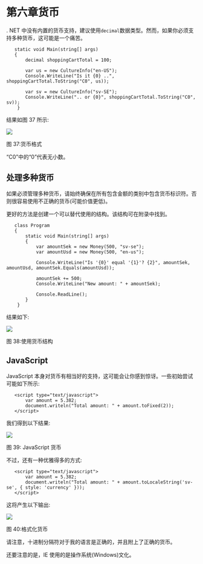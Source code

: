 # 第六章货币

. NET 中没有内置的货币支持，建议使用`decimal`数据类型。然而，如果你必须支持多种货币，这可能是一个痛苦。

```
   static void Main(string[] args)
   {
       decimal shoppingCartTotal = 100;

       var us = new CultureInfo("en-US");
       Console.WriteLine("Is it {0} ..", shoppingCartTotal.ToString("C0", us));

       var sv = new CultureInfo("sv-SE");
       Console.WriteLine(".. or {0}", shoppingCartTotal.ToString("C0", sv));
    }

```

结果如图 37 所示:

![](../Images/image040.png)

图 37:货币格式

“C0”中的“0”代表无小数。

## 处理多种货币

如果必须管理多种货币，请始终确保在所有包含金额的类别中包含货币标识符。否则很容易使用不正确的货币(可能价值更低)。

更好的方法是创建一个可以替代使用的结构。该结构可在附录中找到。

```
   class Program
   {
       static void Main(string[] args)
       {
           var amountSek = new Money(500, "sv-se");
           var amountUsd = new Money(500, "en-us");

           Console.WriteLine("Is '{0}' equal '{1}'? {2}", amountSek, amountUsd, amountSek.Equals(amountUsd));

           amountSek += 500;
           Console.WriteLine("New amount: " + amountSek);

           Console.ReadLine();
       }
    }

```

结果如下:

![](../Images/image041.png)

图 38:使用货币结构

## JavaScript

JavaScript 本身对货币有相当好的支持，这可能会让你感到惊讶。一些初始尝试可能如下所示:

```
   <script type="text/javascript">
       var amount = 5.382;
       document.writeln("Total amount: " + amount.toFixed(2));
   </script>

```

我们得到以下结果:

![](../Images/image042.png)

图 39: JavaScript 货币

不过，还有一种优雅得多的方式:

```
   <script type="text/javascript">
       var amount = 5.382;
       document.writeln("Total amount: " + amount.toLocaleString('sv-se', { style: 'currency' }));
   </script>

```

这将产生以下输出:

![](../Images/image043.png)

图 40:格式化货币

请注意，十进制分隔符对于我的语言是正确的，并且附上了正确的货币。

还要注意的是，IE 使用的是操作系统(Windows)文化。